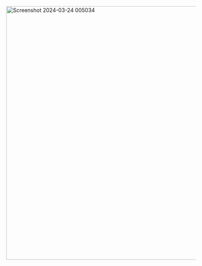 
<img width="674" alt="Screenshot 2024-03-24 005034" src="https://github.com/chatladawongkanyon/03376836-OOP-2566-Lab-03/assets/144195963/09076cbc-ac68-4796-933a-6adc043d648a">
